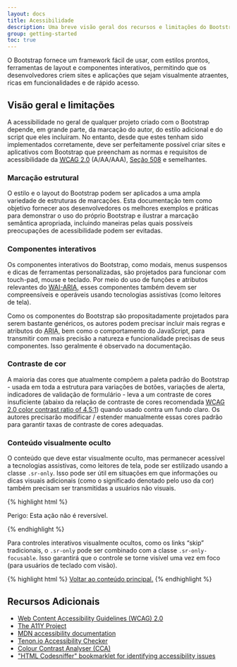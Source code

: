 ```yaml
---
layout: docs
title: Acessibilidade
description: Uma breve visão geral dos recursos e limitações do Bootstrap para a criação de conteúdo acessível.
group: getting-started
toc: true
---
```


O Bootstrap fornece um framework fácil de usar, com estilos prontos, ferramentas de layout e componentes interativos, permitindo que os desenvolvedores criem sites e aplicações que sejam visualmente atraentes, ricas em funcionalidades e de rápido acesso.

## Visão geral e limitações

A acessibilidade no geral de qualquer projeto criado com o Bootstrap depende, em grande parte, da marcação do autor, do estilo adicional e do script que eles incluíram. No entanto, desde que estes tenham sido implementados corretamente, deve ser perfeitamente possível criar sites e aplicativos com Bootstrap que preencham as normas e requisitos de acessibilidade da [<abbr title="Web Content Accessibility Guidelines">WCAG</abbr> 2.0](https://www.w3.org/TR/WCAG20/) (A/AA/AAA), [Seção 508](https://www.section508.gov/) e semelhantes.

### Marcação estrutural

O estilo e o layout do Bootstrap podem ser aplicados a uma ampla variedade de estruturas de marcações. Esta documentação tem como objetivo fornecer aos desenvolvedores os melhores exemplos e práticas para demonstrar o uso do próprio Bootstrap e ilustrar a marcação semântica apropriada, incluindo maneiras pelas quais possíveis preocupações de acessibilidade podem ser evitadas.

### Componentes interativos

Os componentes interativos do Bootstrap, como modais, menus suspensos e dicas de ferramentas personalizadas, são projetados para funcionar com touch-pad, mouse e teclado. Por meio do uso de funções e atributos relevantes do [<abbr title="Web Accessibility Initiative">WAI</abbr>-<abbr title="Accessible Rich Internet Applications">ARIA</abbr>](https://www.w3.org/WAI/intro/aria), esses componentes também devem ser compreensíveis e operáveis usando tecnologias assistivas (como leitores de tela).

Como os componentes do Bootstrap são propositadamente projetados para serem bastante genéricos, os autores podem precisar incluir mais regras e atributos do <abbr title="Accessible Rich Internet Applications">ARIA</abbr>, bem como o comportamento do JavaScript, para transmitir com mais precisão a natureza e funcionalidade precisas de seus componentes. Isso geralmente é observado na documentação.

### Contraste de cor

A maioria das cores que atualmente compõem a paleta padrão do Bootstrap - usada em toda a estrutura para variações de botões, variações de alerta, indicadores de validação de formulário - leva a um contraste de cores insuficiente (abaixo da relação de contraste de cores recomendada [WCAG 2.0 color contrast ratio of 4.5:1](https://www.w3.org/TR/UNDERSTANDING-WCAG20/visual-audio-contrast-contrast.html)) quando usado contra um fundo claro. Os autores precisarão modificar / estender manualmente essas cores padrão para garantir taxas de contraste de cores adequadas.

### Conteúdo visualmente oculto

O conteúdo que deve estar visualmente oculto, mas permanecer acessível a tecnologias assistivas, como leitores de tela, pode ser estilizado usando a classe `.sr-only`. Isso pode ser útil em situações em que informações ou dicas visuais adicionais (como o significado denotado pelo uso da cor) também precisam ser transmitidas a usuários não visuais.

{% highlight html %}
<p class="text-danger">
  <span class="sr-only">Perigo: </span>
  Esta ação não é reversível.
</p>
{% endhighlight %}

Para controles interativos visualmente ocultos, como os links “skip” tradicionais, o `.sr-only` pode ser combinado com a classe `.sr-only-focusable`. Isso garantirá que o controle se torne visível uma vez em foco (para usuários de teclado com visão).

{% highlight html %}
<a class="sr-only sr-only-focusable" href="#content">Voltar ao conteúdo principal.</a>
{% endhighlight %}

## Recursos Adicionais

- [Web Content Accessibility Guidelines (WCAG) 2.0](https://www.w3.org/TR/WCAG20/)
- [The A11Y Project](http://a11yproject.com/)
- [MDN accessibility documentation](https://developer.mozilla.org/en-US/docs/Web/Accessibility)
- [Tenon.io Accessibility Checker](https://tenon.io/)
- [Colour Contrast Analyser (CCA)](https://developer.paciellogroup.com/resources/contrastanalyser/)
- ["HTML Codesniffer" bookmarklet for identifying accessibility issues](https://github.com/squizlabs/HTML_CodeSniffer)
